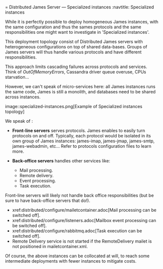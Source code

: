 = Distributed James Server &mdash; Specialized instances
:navtitle: Specialized instances

While it is perfectly possible to deploy homogeneous James instances, with the same configuration and thus the sames 
protocols and the same responsibilities one might want to investigate in 'Specialized instances'.

This deployment topology consist of Distributed James servers with heterogeneous configurations on top of shared 
data-bases. Groups of James servers will thus handle various protocols and have different responsibilities.

This approach limits cascading failures across protocols and services. Think of *OutOfMemoryErrors*, Cassandra driver 
queue overuse, CPUs starvation...

However, we can't speak of micro-services here: all James instances runs the same code, James is still a monolith, and
databases need to be shared across instances.

image::specialized-instances.png[Example of Specialized instances topology]

We speak of :

 - **Front-line servers** serves protocols. James enables to easily turn protocols on and off. Typically, each protocol would 
 be isolated in its own group of James instances: james-imap, james-jmap, james-smtp, james-webadmin, etc... Refer to
 protocols configuration files to learn more.
 
 - **Back-office servers** handles other services like:
    - Mail processing.
    - Remote delivery.
    - Event processing.
    - Task execution.

Front-line servers will likely not handle back office responsibilities (but be sure to have back-office servers that do!).
  - xref:distributed/configure/mailetcontainer.adoc[Mail processing can be switched off].
  - xref:distributed/configure/listeners.adoc[Mailbox event processing can be switched off].
  - xref:distributed/configure/rabbitmq.adoc[Task execution can be switched off].
  - Remote Delivery service is not started if the RemoteDelivery mailet is not positioned in mailetcontainer.xml.
  
Of course, the above instances can be collocated at will, to reach some intermediate deployments with fewer 
instances to mitigate costs.